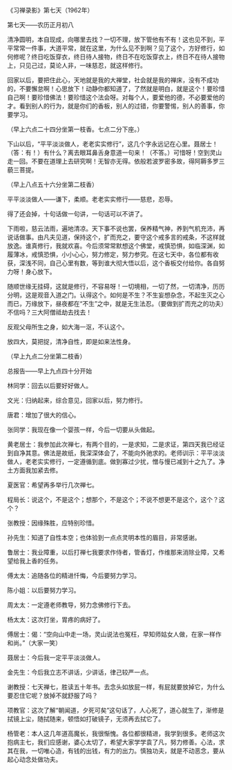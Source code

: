 
《习禅录影》第七天（1962年）

第七天——农历正月初八

清净圆明，本自现成，向哪里去找？一切不理，放下管他有不有！这也见不到，平平常常一件事，大道平常，就在这里，为什么见不到啊？见了这个，方好修行，如何修呢？终日吃饭穿衣，终日待人接物，终日不在吃饭穿衣上，终日不在待人接物上，只见己过，莫论人非，一味慈忍，就这样修行。

回家以后，要把住此心，天地就是我的大禅堂，社会就是我的禅床，没有不成功的，不要懈怠啊！心思放下！动静你都知道了，了然就是明白，就是这个！要珍惜自己啊！要珍惜佛法！要珍惜这个法会呀。对每个人，要爱他的德，不必要爱他的才。看到别人的行为，就是你们的香板，别人的过错，你要警惕，别人的善事，你要学习。

（早上六点二十四分坐第一枝香。七点二分下座。）

下山以后，“平平淡淡做人，老老实实修行”，这几个字永远记在心里。聂居士！（答：有！）有什么？离去眼耳鼻舌身意道一句来！（不答。）可惜呀！空到灵山走一回。不要在道理上去研究啊！无智亦无得。依般若波罗密多故，得阿耨多罗三藐三菩提。

（早上八点五十六分坐第二枝香）

平平淡淡做人——谦下，柔顺。老老实实修行——慈悲，忍辱。

得了还会掉，十句话做一句讲，一句话可以不讲了。

下雨啦，慈云法雨，遍地清凉。天下事不说也罢，保养精气神，养到气机充沛，再说话做事。由凡夫见道，保持这个，扩而充之，要守这个戒多言的戒条，不这样就放逸。谁真修行，我就欢喜。今后须常常默想这个佛堂，戒慎恐惧，如临深渊，如履薄冰，戒慎恐惧，小小心心，努力修定，努力参究。在这七天中，各位都有收获，深浅不同，自己心里有数，等到谁大彻大悟以后，这个香板交付给你。各自努力呀！身心放下。

随顺世缘无挂碍，这就是修行，不容易呀！一切境相，一切了然，一切清净，历历分明，这是观音入道之门。认得这个。如何是不生？不生妄想杂念，不起生灭之心而已，万缘放下，昼夜都在“不生”之中，就是无生法忍。（要做到扩而充之的功夫）不信吗？三大阿僧祗劫去找去！

反观父母所生之身，如大海一沤，不认这个。

放四大，莫把捉，清净自性，即是如来法性身。

（早上九点二分坐第二枝香）

总报告——早上九点四十分开始

林同学：回去以后要好好做人。

文光：归纳起来，综合意见，回家以后，努力修行。

唐君：增加了很大的信心。

张同学：我现在像一个婴孩一样，今后一切要从头做起。

黄老居士：我参加此次禅七，有两个目的，一是求知，二是求证，第四天我已经证到自净其意。佛法是故纸，我深深体会了，不能向外驰求的。老师训示：平平淡淡做人，老老实实修行，一定遵循到底。做到寡过少扰，憎与慢已减到十之九了。净土方面我加紧去修。

夏医官：希望再多举行几次禅七。

程局长：说这个，不是这个；想那个，不是这个；不说不想更不是这个，这个？这个？

张教授：因缘殊胜，应特别珍惜。

孙先生：知道了自性本空；也体验到一点点灵明本性的眉目，非常感谢。

鲁居士：我业障重，以后打禅七我要求作侍者，管香灯，作维那来消除业障，又希望给我上香的任务。

傅太太：追随各位的精进忏悔，今后要努力学习。

陈小姐：以后要努力学习。

周太太：一定遵老师教导，努力念佛修行下去。

杨太太：这次打坐，胃疼的病好了。

傅居士：偈：“空向山中走一场，灵山说法也冤枉，早知师姑女人做，在家一样作和尚。”（大家一笑）

聂居士：今后我一定平平淡淡做人。

金先生：今后我立志不讲话，少讲话，律己较严一点。

谢教授：七天禅七，胜读五十年书。去念头如放屁一样，有屁就要放掉它，为什么要忍住它呢？放掉不就舒服了吗？

项教官：这次了解“朝闻道，夕死可矣”这句话了，人心死了，道心就生了，渐修是拭镜上尘，随拭随来，顿悟如打破镜子，无须再去拭它了。

杨管老：本人这几年道高魔长，我很惭愧。各位都很精进，我学到很多。老师这次抱病主七，我们应感谢，婆心太切了，希望大家学学袁了凡，努力修善。心法，求其在我，一切唯心造，有钱的出钱，有力的出力。慎独功夫，就是不动恶念，要从起心动念处做功夫。